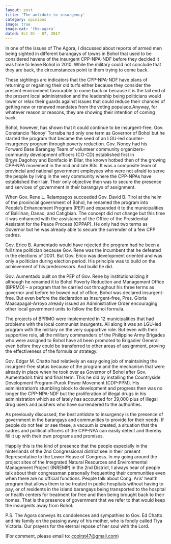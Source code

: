 ```yaml
---
layout: post
title: 'The antidote to insurgency'
category: opinions
image: true
image-cat: 'the-agora'
dated: 0ct 01 - 07, 2017
---
```


In one of the issues of  The Agora, I discussed about reports of armed men being sighted in different barangays of towns in Bohol that used to be considered havens of the insurgent CPP-NPA-NDF before they decided it was time to leave Bohol in 2010. While the military could not conclude that they are back, the circumstances point to them trying to come back.

These sightings are indicators that the CPP-NPA-NDF have plans of returning or regaining their old turfs either because they consider the present environment favourable to come back or because it is the tail end of the present local administration and the leadership being politicians would lower or relax their guards against issues that could reduce their chances of getting new or renewed mandates from the voting populace.Anyway, for whatever reason or reasons, they are showing their intention of coming back.

Bohol, however, has shown that it could continue to be insurgent-free.  Gov. Constancio ‘Nonoy’ Torralba had only one term as Governor of Bohol but he started the program that became the seed of an LGU-led counter-insurgency program through poverty reduction. Gov. Nonoy had his Forward Base Barangay Team of volunteer community organizers-community development officers (CO-CD) established first in Brgys.Dagohoy and Bonifacio in Bilar, the known hotbed then of the growing CPP-NPA movement in the mid and late 80s.  It was a composite team of provincial and national government employees who were not afraid to serve the people by living in the very community where the CPP-NPAs have established their lair. Their only objective then was to secure the presence and services of government in their barangays of assignment.

When Gov. Rene L. Relampagos succeeded Gov. David B. Tirol at the helm of the provincial government of Bohol, he renamed the program into People’s Enhancement Program (PEP) and expanded it to the municipalities of Balilihan, Danao, and Catigbian.  The concept did not change but this time it was enhanced with the assistance of the Office of the Presidential Assistant for the Peace Process (OPPAP).  He only had two terms as Governor but he was already able to secure the surrender of a few CPP cadres.

Gov. Erico B. Aumentado would have rejected the program had he been a full time politician because Gov. Rene was the incumbent that he defeated in the elections of 2001.  But Gov. Erico was development oriented and was only a politician during election period.  His principle was to build on the achievement of his predecessors.  And build he did.

Gov. Aumentado built on the PEP of Gov. Rene by institutionalizing it although he renamed it to Bohol Poverty Reduction and Management Office (BPRMO) – a program that he carried out throughout his three terms as governor and before he bowed out of office, Bohol was declared insurgent-free.  But even before the declaration as insurgent-free, Pres. Gloria Maacapagal-Arroyo already issued an Administrative Order encouraging other local government units to follow the Bohol formula.  

The projects of BPRMO were implemented in 12 municipalities that had problems with the local communist insurgents.  All along it was an LGU-led program with the military on the very supportive role. But even with their supportive role, all the military commanders of the Philippine Army Brigades who were assigned to Bohol have all been promoted to Brigadier General even before they could be transferred to other areas of assignment, proving the effectiveness of the formula or strategy.

Gov. Edgar M. Chatto had relatively an easy going job of maintaining the insurgent-free status because of the program and the mechanism that were already in place when he took over as Governor of Bohol after Gov. Aumentado’s third and final term. This he did by installing the Countryside Development Program-Purok Power Movement (CDP-PPM).  His administration’s stumbling block to development and progress then was  no longer the CPP-NPA-NDF but the proliferation of illegal drugs in his administration which as of lately has accounted for 39,000 plus of illegal drug users and pushers who have surrendered to the authorities.

As previously discussed, the best antidote to insurgency is the presence of government in the barangays and communities to provide for their needs.  If people do not feel or see these, a vacuum is created, a situation that the cadres and political officers of the CPP-NPA can easily detect and thereby fill it up with their own programs and promises.

Happily this is the kind of presence that the people especially in the hinterlands of the 2nd Congressional district see in their present Representative to the Lower House of Congress.  In my going around the project sites of the Integrated Natural Resources and Environmental Management Project (INREMP) in the 2nd District, I always hear of people talk about their congressman personally frequenting their communities even when there are no official functions.  People talk about Cong. Aris’ health program that allows them to be treated in public hospitals without having to pay, or of residents in the island barangays being transported to the hospital or health centers for treatment for free and then being brought back to their homes.  That is the presence of government that we refer to that would keep the insurgents away from Bohol.

P.S. The Agora conveys its condolences and sympathies to Gov. Ed Chatto and his family on the passing away of his mother, who is fondly called Tiya Victoria.  Our prayers for the eternal repose of her soul with the Lord.

(For comment, please email to: coolrst47@gmail.com)